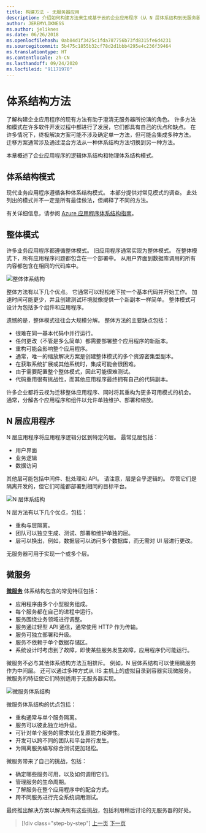 ```yaml
---
title: 构建方法 - 无服务器应用
description: 介绍如何构建方法来生成基于云的企业应用程序（从 N 层体系结构到无服务器）。
author: JEREMYLIKNESS
ms.author: jeliknes
ms.date: 06/26/2018
ms.openlocfilehash: 0ab84d1f3425c1fda787756b73fd8315fe6d4231
ms.sourcegitcommit: 5b475c1855b32cf78d2d1bbb4295e4c236f39464
ms.translationtype: HT
ms.contentlocale: zh-CN
ms.lasthandoff: 09/24/2020
ms.locfileid: "91171970"
---
```

# <a name="architecture-approaches"></a>体系结构方法

了解构建企业应用程序的现有方法有助于澄清无服务器所扮演的角色。 许多方法和模式在许多软件开发过程中都进行了发展，它们都具有自己的优点和缺点。 在许多情况下，终极解决方案可能不涉及确定单一方法，但可能会集成多种方法。 迁移方案通常涉及通过混合方法从一种体系结构方法切换到另一种方法。

本章概述了企业应用程序的逻辑体系结构和物理体系结构模式。

## <a name="architecture-patterns"></a>体系结构模式

现代业务应用程序遵循各种体系结构模式。 本部分提供对常见模式的调查。 此处列出的模式并不一定是所有最佳做法，但阐释了不同的方法。

有关详细信息，请参阅 [Azure 应用程序体系结构指南](/azure/architecture/guide/)。

## <a name="monoliths"></a>整体模式

许多业务应用程序都遵循整体模式。 旧应用程序通常实现为整体模式。 在整体模式下，所有应用程序问题都包含在一个部署中。 从用户界面到数据库调用的所有内容都包含在相同的代码库中。

![整体体系结构](./media/monolith-architecture.png)

整体方法有以下几个优点。 它通常可以轻松地下拉一个基本代码并开始工作。 加速时间可能更少，并且创建测试环境就像提供一个新副本一样简单。 整体模式可设计为包括多个组件和应用程序。

遗憾的是，整体模式往往会大规模分解。 整体方法的主要缺点包括：

- 很难在同一基本代码中并行运行。
- 任何更改（不管是多么简单）都需要部署整个应用程序的新版本。
- 重构可能会影响整个应用程序。
- 通常，唯一的缩放解决方案是创建整体模式的多个资源密集型副本。
- 在获取系统扩展或其他系统时，集成可能会很困难。
- 由于需要配置整个整体模式，因此可能很难测试。
- 代码重用很有挑战性，而其他应用程序最终拥有自己的代码副本。

许多企业都将云视为迁移整体应用程序、同时将其重构为更多可用模式的机会。 通常，分解各个应用程序和组件以允许单独维护、部署和缩放。

## <a name="n-layer-applications"></a>N 层应用程序

N 层应用程序将应用程序逻辑分区到特定的层。 最常见层包括：

- 用户界面
- 业务逻辑
- 数据访问

其他层可能包括中间件、批处理和 API。 请注意，层是合乎逻辑的。 尽管它们是隔离开发的，但它们可能都部署到相同的目标平台。

![N 层体系结构](./media/n-layer-architecture.png)

N 层方法有以下几个优点，包括：

- 重构与层隔离。
- 团队可以独立生成、测试、部署和维护单独的层。
- 层可以换出，例如，数据层可以访问多个数据库，而无需对 UI 层进行更改。

无服务器可用于实现一个或多个层。

## <a name="microservices"></a>微服务

**[微服务](/azure/architecture/guide/architecture-styles/microservices)** 体系结构包含的常见特征包括：

- 应用程序由多个小型服务组成。
- 每个服务都在自己的进程中运行。
- 服务围绕业务领域进行调整。
- 服务通过轻型 API 通信，通常使用 HTTP 作为传输。
- 服务可独立部署和升级。
- 服务不依赖于单个数据存储区。
- 系统设计时考虑到了故障，即使某些服务发生故障，应用程序仍可能运行。

微服务不必与其他体系结构方法互相排斥。 例如，N 层体系结构可以使用微服务作为中间层。 还可以通过多种方式从 IIS 主机上的虚拟目录到容器实现微服务。 微服务的特征使它们特别适用于无服务器实现。

![微服务体系结构](./media/microservices-architecture.png)

微服务体系结构的优点包括：

- 重构通常与单个服务隔离。
- 服务可以彼此独立地升级。
- 可针对单个服务的需求优化复原能力和弹性。
- 开发可以跨不同的团队和平台并行发生。
- 为隔离服务编写综合测试更加轻松。

微服务带来了自己的挑战，包括：

- 确定哪些服务可用，以及如何调用它们。
- 管理服务的生命周期。
- 了解服务在整个应用程序中的配合方式。
- 跨不同服务进行完全系统调用测试。

最终推出解决方案以解决所有这些挑战，包括利用稍后讨论的无服务器的好处。

>[!div class="step-by-step"]
>[上一页](index.md)
>[下一页](architecture-deployment-approaches.md)

